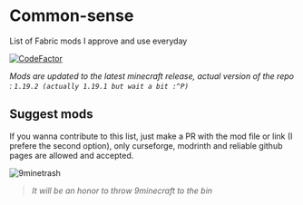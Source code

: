 # Common-sense
List of Fabric mods I approve and use everyday

[![CodeFactor](https://www.codefactor.io/repository/github/craftish37/common-sense/badge)](https://www.codefactor.io/repository/github/craftish37/common-sense)

*Mods are updated to the latest minecraft release, actual version of the repo : `1.19.2 (actually 1.19.1 but wait a bit :^P)`*

## Suggest mods
If you wanna contribute to this list, just make a PR with the mod file or link (I prefere the second option), only curseforge, modrinth and reliable github pages are allowed and accepted.

![9minetrash](https://cdn.discordapp.com/attachments/541056717576863744/958791459455250433/9minetrash.png)

>*It will be an honor to throw 9minecraft to the bin*
